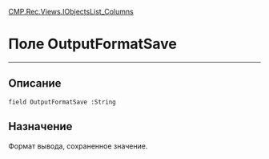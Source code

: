 ﻿---
Link: CMP.Rec.Views.IObjectsList_Columns.@OutputFormatSave
---

<!---  Навигация
[Имя проекта](#) :
-->
[CMP.Rec.Views.IObjectsList_Columns](Default)

# Поле OutputFormatSave
---

## Описание

    field OutputFormatSave :String

<!--
## Аргументы{#Args}

### Аргумент1

Описание аргумента 1
-->

## Назначение

Формат вывода, сохраненное значение.

<!--
## Пример

    OutputFormatSave...
-->

